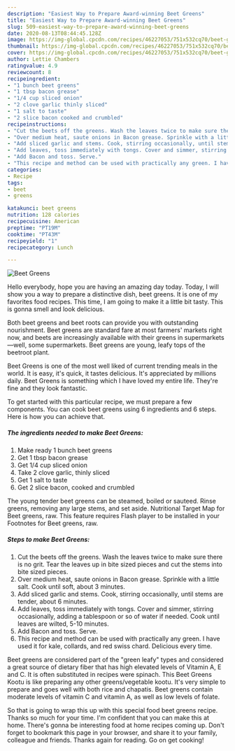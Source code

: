 ```yaml
---
description: "Easiest Way to Prepare Award-winning Beet Greens"
title: "Easiest Way to Prepare Award-winning Beet Greens"
slug: 509-easiest-way-to-prepare-award-winning-beet-greens
date: 2020-08-13T08:44:45.128Z
image: https://img-global.cpcdn.com/recipes/46227053/751x532cq70/beet-greens-recipe-main-photo.jpg
thumbnail: https://img-global.cpcdn.com/recipes/46227053/751x532cq70/beet-greens-recipe-main-photo.jpg
cover: https://img-global.cpcdn.com/recipes/46227053/751x532cq70/beet-greens-recipe-main-photo.jpg
author: Lettie Chambers
ratingvalue: 4.9
reviewcount: 8
recipeingredient:
- "1 bunch beet greens"
- "1 tbsp bacon grease"
- "1/4 cup sliced onion"
- "2 clove garlic thinly sliced"
- "1 salt to taste"
- "2 slice bacon cooked and crumbled"
recipeinstructions:
- "Cut the beets off the greens. Wash the leaves twice to make sure there is no grit. Tear the leaves up in bite sized pieces and cut the stems into bite sized pieces."
- "Over medium heat, saute onions in Bacon grease. Sprinkle with a little salt. Cook until soft, about 3 minutes."
- "Add sliced garlic and stems. Cook, stirring occasionally, until stems are tender, about 6 minutes."
- "Add leaves, toss immediately with tongs. Cover and simmer, stirring occasionally, adding a tablespoon or so of water if needed. Cook until leaves are wilted, 5-10 minutes."
- "Add Bacon and toss. Serve."
- "This recipe and method can be used with practically any green. I have used it for kale, collards, and red swiss chard. Delicious every time."
categories:
- Recipe
tags:
- beet
- greens

katakunci: beet greens 
nutrition: 128 calories
recipecuisine: American
preptime: "PT19M"
cooktime: "PT43M"
recipeyield: "1"
recipecategory: Lunch

---
```



![Beet Greens](https://img-global.cpcdn.com/recipes/46227053/751x532cq70/beet-greens-recipe-main-photo.jpg)

Hello everybody, hope you are having an amazing day today. Today, I will show you a way to prepare a distinctive dish, beet greens. It is one of my favorites food recipes. This time, I am going to make it a little bit tasty. This is gonna smell and look delicious.

Both beet greens and beet roots can provide you with outstanding nourishment. Beet greens are standard fare at most farmers&#39; markets right now, and beets are increasingly available with their greens in supermarkets—well, some supermarkets. Beet greens are young, leafy tops of the beetroot plant.

Beet Greens is one of the most well liked of current trending meals in the world. It is easy, it's quick, it tastes delicious. It's appreciated by millions daily. Beet Greens is something which I have loved my entire life. They're fine and they look fantastic.


To get started with this particular recipe, we must prepare a few components. You can cook beet greens using 6 ingredients and 6 steps. Here is how you can achieve that.

<!--inarticleads1-->

##### The ingredients needed to make Beet Greens:

1. Make ready 1 bunch beet greens
1. Get 1 tbsp bacon grease
1. Get 1/4 cup sliced onion
1. Take 2 clove garlic, thinly sliced
1. Get 1 salt to taste
1. Get 2 slice bacon, cooked and crumbled


The young tender beet greens can be steamed, boiled or sauteed. Rinse greens, removing any large stems, and set aside. Nutritional Target Map for Beet greens, raw. This feature requires Flash player to be installed in your Footnotes for Beet greens, raw. 

<!--inarticleads2-->

##### Steps to make Beet Greens:

1. Cut the beets off the greens. Wash the leaves twice to make sure there is no grit. Tear the leaves up in bite sized pieces and cut the stems into bite sized pieces.
1. Over medium heat, saute onions in Bacon grease. Sprinkle with a little salt. Cook until soft, about 3 minutes.
1. Add sliced garlic and stems. Cook, stirring occasionally, until stems are tender, about 6 minutes.
1. Add leaves, toss immediately with tongs. Cover and simmer, stirring occasionally, adding a tablespoon or so of water if needed. Cook until leaves are wilted, 5-10 minutes.
1. Add Bacon and toss. Serve.
1. This recipe and method can be used with practically any green. I have used it for kale, collards, and red swiss chard. Delicious every time.


Beet greens are considered part of the &#34;green leafy&#34; types and considered a great source of dietary fiber that has high elevated levels of Vitamin A, E and C. It is often substituted in recipes were spinach. This Beet Greens Kootu is like preparing any other greens/vegetable kootu. It&#39;s very simple to prepare and goes well with both rice and chapatis. Beet greens contain moderate levels of vitamin C and vitamin A, as well as low levels of folate. 

So that is going to wrap this up with this special food beet greens recipe. Thanks so much for your time. I'm confident that you can make this at home. There's gonna be interesting food at home recipes coming up. Don't forget to bookmark this page in your browser, and share it to your family, colleague and friends. Thanks again for reading. Go on get cooking!
